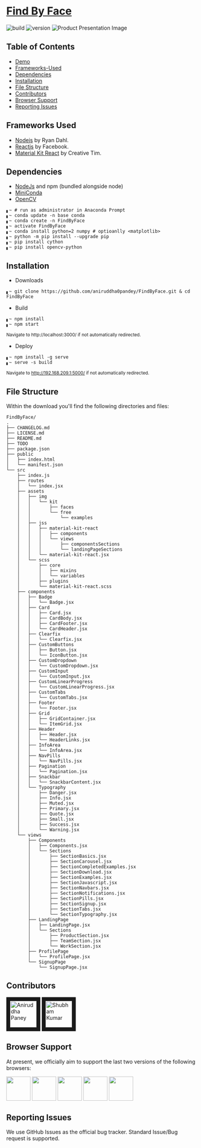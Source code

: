 # [Find By Face](https://demos.creative-tim.com/material-kit-react)


![build](https://img.shields.io/travis/USER/REPO.svg) ![version](https://img.shields.io/badge/version-1.0.0-blue.svg)
![Product Presentation Image](public/cover.png)


## Table of Contents


* [Demo](https://findbyface.000webhostapp.com/)
* [Frameworks-Used](#frameworks-used)
* [Dependencies](#dependencies)
* [Installation](#installation)
* [File Structure](#file-structure)
* [Contributors](#contributors)
* [Browser Support](#browser-support)
* [Reporting Issues](#reporting-issues)


## Frameworks Used

- [Nodejs](nodejs/node) by Ryan Dahl.
- [Reactjs](facebook/react) by Facebook.
- [Material Kit React](creativetimofficial/material-kit-react) by Creative Tim.


## Dependencies

 - [NodeJs](https://nodejs.org/en/download/) and npm (bundled alongside node)
 - [MiniConda](https://conda.io/miniconda.html)
 - [OpenCV](https://sourceforge.net/projects/opencvlibrary/)
 
```shell
▖~ # run as administrator in Anaconda Prompt
▖~ conda update -n base conda
▖~ conda create -n FindByFace
▖~ activate FindByFace
▖~ conda install python=2 numpy # optioanlly <matplotlib>
▖~ python -m pip install --upgrade pip
▖~ pip install cython
▖~ pip install opencv-python
```


## Installation

- Downloads
```shell
▖~ git clone https://github.com/aniruddha0pandey/FindByFace.git & cd FindByFace
```
- Build
```shell
▖~ npm install
▖~ npm start
```
<sub>Navigate to http://localhost:3000/ if not automatically redirected.</sub>
- Deploy
```shell
▖~ npm install -g serve
▖~ serve -s build
```
<sub>Navigate to http://192.168.209.1:5000/ if not automatically redirected.</sub>


## File Structure
Within the download you'll find the following directories and files:

```
FindByFace/
.
├── CHANGELOG.md
├── LICENSE.md
├── README.md
├── TODO
├── package.json
├── public
│   ├── index.html
│   └── manifest.json
└── src
    ├── index.js
    ├── routes
    │   └── index.jsx
    ├── assets
    │   ├── img
    │   │   └── kit
    │   │       ├── faces
    │   │       └── free
    │   │           └── examples
    │   ├── jss
    │   │   ├── material-kit-react
    │   │   │   ├── components
    │   │   │   └── views
    │   │   │       ├── componentsSections
    │   │   │       └── landingPageSections
    │   │   └── material-kit-react.jsx
    │   └── scss
    │       ├── core
    │       │   ├── mixins
    │       │   └── variables
    │       ├── plugins
    │       └── material-kit-react.scss
    ├── components
    │   ├── Badge
    │   │   └── Badge.jsx
    │   ├── Card
    │   │   ├── Card.jsx
    │   │   ├── CardBody.jsx
    │   │   ├── CardFooter.jsx
    │   │   └── CardHeader.jsx
    │   ├── Clearfix
    │   │   └── Clearfix.jsx
    │   ├── CustomButtons
    │   │   ├── Button.jsx
    │   │   └── IconButton.jsx
    │   ├── CustomDropdown
    │   │   └── CustomDropdown.jsx
    │   ├── CustomInput
    │   │   └── CustomInput.jsx
    │   ├── CustomLinearProgress
    │   │   └── CustomLinearProgress.jsx
    │   ├── CustomTabs
    │   │   └── CustomTabs.jsx
    │   ├── Footer
    │   │   └── Footer.jsx
    │   ├── Grid
    │   │   ├── GridContainer.jsx
    │   │   └── ItemGrid.jsx
    │   ├── Header
    │   │   ├── Header.jsx
    │   │   └── HeaderLinks.jsx
    │   ├── InfoArea
    │   │   └── InfoArea.jsx
    │   ├── NavPills
    │   │   └── NavPills.jsx
    │   ├── Pagination
    │   │   └── Pagination.jsx
    │   ├── Snackbar
    │   │   └── SnackbarContent.jsx
    │   └── Typography
    │       ├── Danger.jsx
    │       ├── Info.jsx
    │       ├── Muted.jsx
    │       ├── Primary.jsx
    │       ├── Quote.jsx
    │       ├── Small.jsx
    │       ├── Success.jsx
    │       └── Warning.jsx
    └── views
        ├── Components
        │   ├── Components.jsx
        │   └── Sections
        │       ├── SectionBasics.jsx
        │       ├── SectionCarousel.jsx
        │       ├── SectionCompletedExamples.jsx
        │       ├── SectionDownload.jsx
        │       ├── SectionExamples.jsx
        │       ├── SectionJavascript.jsx
        │       ├── SectionNavbars.jsx
        │       ├── SectionNotifications.jsx
        │       ├── SectionPills.jsx
        │       ├── SectionSignup.jsx
        │       ├── SectionTabs.jsx
        │       └── SectionTypography.jsx
        ├── LandingPage
        │   ├── LandingPage.jsx
        │   └── Sections
        │       ├── ProductSection.jsx
        │       ├── TeamSection.jsx
        │       └── WorkSection.jsx
        ├── ProfilePage
        │   └── ProfilePage.jsx
        └── SignupPage
            └── SignupPage.jsx
```


## Contributors

<a href="../../../../aniruddha0pandey" target="_blank"><img src="https://avatars1.githubusercontent.com/u/31156696?s=460&v=4" 
alt="Aniruddha Paney" width="70" height="70" border="10" /></a> <a href="../../../../shubham007kumar" target="_blank"><img src="https://avatars1.githubusercontent.com/u/34106521?s=460&v=4" alt="Shubham Kumar" width="70" height="70" border="10" /></a>

## Browser Support

At present, we officially aim to support the last two versions of the following browsers:

<img src="https://s3.amazonaws.com/creativetim_bucket/github/browser/chrome.png" width="64" height="64"> <img src="https://s3.amazonaws.com/creativetim_bucket/github/browser/firefox.png" width="64" height="64"> <img src="https://s3.amazonaws.com/creativetim_bucket/github/browser/edge.png" width="64" height="64"> <img src="https://s3.amazonaws.com/creativetim_bucket/github/browser/safari.png" width="64" height="64"> <img src="https://s3.amazonaws.com/creativetim_bucket/github/browser/opera.png" width="64" height="64">


## Reporting Issues

We use GitHub Issues as the official bug tracker. Standard Issue/Bug request is supported.
